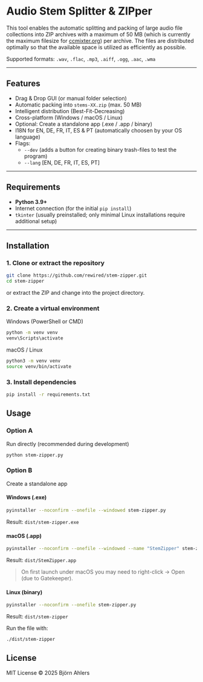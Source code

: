 # Audio Stem Splitter & ZIPper

This tool enables the automatic splitting and packing of large audio file collections into ZIP archives with a maximum of 50 MB (which is currently the maximum filesize for [ccmixter.org](https://ccmixter.org)) per archive.
The files are distributed optimally so that the available space is utilized as efficiently as possible.

Supported formats:
`.wav`, `.flac`, `.mp3`, `.aiff`, `.ogg`, `.aac`, `.wma`

---

## Features

* Drag & Drop GUI (or manual folder selection)
* Automatic packing into `stems-XX.zip` (max. 50 MB)
* Intelligent distribution (Best-Fit-Decreasing)
* Cross-platform (Windows / macOS / Linux)
* Optional: Create a standalone app (.exe / .app / binary)
* I18N for EN, DE, FR, IT, ES & PT (automatically choosen by your OS language)
* Flags:
  * `--dev` (adds a button for creating binary trash-files to test the program)
  * `--lang` [EN, DE, FR, IT, ES, PT]

---

## Requirements

* **Python 3.9+**
* Internet connection (for the initial `pip install`)
* `tkinter` (usually preinstalled; only minimal Linux installations require additional setup)

---

## Installation

### 1. Clone or extract the repository

```bash
git clone https://github.com/rewired/stem-zipper.git
cd stem-zipper
```

or extract the ZIP and change into the project directory.

### 2. Create a virtual environment

Windows (PowerShell or CMD)

```bash
python -m venv venv
venv\Scripts\activate
```

macOS / Linux

```bash
python3 -m venv venv
source venv/bin/activate
```

### 3. Install dependencies

```bash
pip install -r requirements.txt
```

## Usage

### Option A

Run directly (recommended during development)

```bash
python stem-zipper.py
```

### Option B

Create a standalone app

#### Windows (.exe)

```bash
pyinstaller --noconfirm --onefile --windowed stem-zipper.py
```

Result:
`dist/stem-zipper.exe`

#### macOS (.app)

```bash
pyinstaller --noconfirm --onefile --windowed --name "StemZipper" stem-zipper.py
```

Result:
`dist/StemZipper.app`

> On first launch under macOS you may need to right-click → Open (due to Gatekeeper).

#### Linux (binary)

```bash
pyinstaller --noconfirm --onefile stem-zipper.py
```

Result:
`dist/stem-zipper`

Run the file with:

```bash
./dist/stem-zipper
```

## License

MIT License
© 2025 Björn Ahlers
